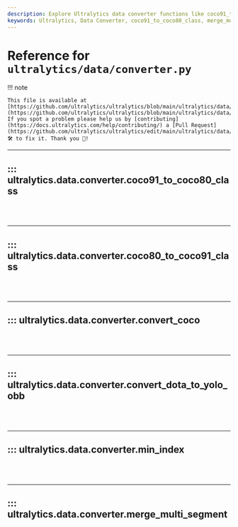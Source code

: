 ```yaml
---
description: Explore Ultralytics data converter functions like coco91_to_coco80_class, merge_multi_segment, rle2polygon for efficient data handling.
keywords: Ultralytics, Data Converter, coco91_to_coco80_class, merge_multi_segment, rle2polygon
---
```


# Reference for `ultralytics/data/converter.py`

!!! note

    This file is available at [https://github.com/ultralytics/ultralytics/blob/main/ultralytics/data/converter.py](https://github.com/ultralytics/ultralytics/blob/main/ultralytics/data/converter.py). If you spot a problem please help us by [contributing](https://docs.ultralytics.com/help/contributing/) a [Pull Request](https://github.com/ultralytics/ultralytics/edit/main/ultralytics/data/converter.py) 🛠️ to fix it. Thank you 🙏!

---
## ::: ultralytics.data.converter.coco91_to_coco80_class
<br><br>

---
## ::: ultralytics.data.converter.coco80_to_coco91_class
<br><br>

---
## ::: ultralytics.data.converter.convert_coco
<br><br>

---
## ::: ultralytics.data.converter.convert_dota_to_yolo_obb
<br><br>

---
## ::: ultralytics.data.converter.min_index
<br><br>

---
## ::: ultralytics.data.converter.merge_multi_segment
<br><br>
